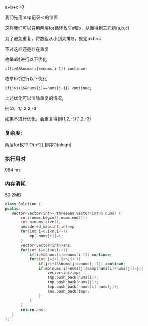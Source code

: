 a+b+c=0

我们先用map记录-c的位置

这样我们可以只用两层for循环枚举a和b，从而得到三元组(a,b,c)

为了避免重复，将数组从小到大排序，规定a<b<c



不过这样还是存在重复

枚举a时进行以下优化

`if(i>0&&nums[i]==nums[i-1]) continue;`

枚举b时进行以下优化

`if(j>i+1&&nums[j]==nums[j-1]) continue;`

上述优化可以消除重复的情况,

例如，1,1,2,2,-3

如果不进行优化，会重复得到(1,2,-3)(1,2,-3)

### 复杂度:

两层for枚举 O(n^2),排序O(nlogn)

### 执行用时

964 ms

### 内存消耗

50.2MB 

 ```c++
class Solution {
public:
    vector<vector<int>> threeSum(vector<int>& nums) {
        sort(nums.begin(),nums.end());
        int n=nums.size();
        unordered_map<int,int>mp;
        for(int i=0;i<n;i++){
            mp[-nums[i]]=i;
        }
        vector<vector<int>>ans;
        for(int i=0;i<n;i++){
            if(i>0&&nums[i]==nums[i-1]) continue;
            for(int j=i+1;j<n;j++){
                if(j>i+1&&nums[j]==nums[j-1]) continue;
                if(mp[nums[i]+nums[j]]&&mp[nums[i]+nums[j]]>j){
                    vector<int>tmp;
                    tmp.push_back(nums[i]);
                    tmp.push_back(nums[j]);
                    tmp.push_back(-nums[i]-nums[j]);
                    ans.push_back(tmp);
                }
            }
        }
        return ans;
    }
};
 ```

